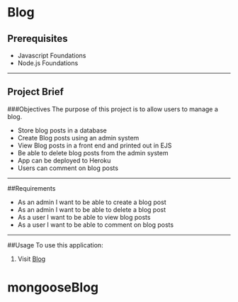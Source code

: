 # Blog


## Prerequisites 
* Javascript Foundations
* Node.js Foundations

***

## Project Brief

###Objectives
The purpose of this project is to allow users to manage a blog.

* Store blog posts in a database
* Create Blog posts using an admin system
* View Blog posts in a front end and printed out in EJS
* Be able to delete blog posts from the admin system
* App can be deployed to Heroku
* Users can comment on blog posts

***

##Requirements
* As an admin I want to be able to create a blog post
* As an admin I want to be able to delete a blog post
* As a user I want to be able to view blog posts
* As a user I want to be able to comment on blog posts

***

##Usage
To use this application: 

1. Visit [Blog](https://blogplatform.herokuapp.com/)
# mongooseBlog
